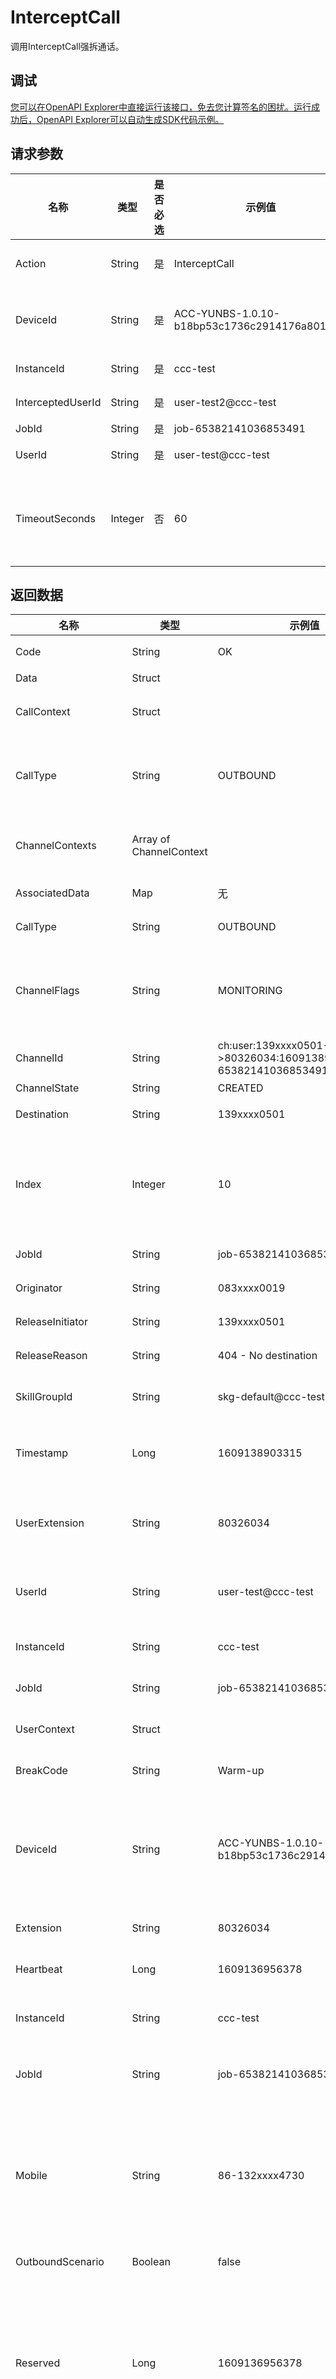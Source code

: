 # InterceptCall

调用InterceptCall强拆通话。

## 调试

[您可以在OpenAPI Explorer中直接运行该接口，免去您计算签名的困扰。运行成功后，OpenAPI Explorer可以自动生成SDK代码示例。](https://api.aliyun.com/#product=CCC&api=InterceptCall&type=RPC&version=2020-07-01)

## 请求参数

|名称|类型|是否必选|示例值|描述|
|--|--|----|---|--|
|Action|String|是|InterceptCall|系统规定参数。取值：InterceptCall。 |
|DeviceId|String|是|ACC-YUNBS-1.0.10-b18bp53c1736c2914176a801ei90|座席端提供的唯一ID，用来表示一个座席工作台。 |
|InstanceId|String|是|ccc-test|呼叫中心实例ID。 |
|InterceptedUserId|String|是|user-test2@ccc-test|被强拆的座席ID。 |
|JobId|String|是|job-65382141036853491|话务ID。 |
|UserId|String|是|user-test@ccc-test|呼叫中心实例的用户ID。 |
|TimeoutSeconds|Integer|否|60|超时时间，呼叫在经过该参数指定的时间仍然未接通的情况下，则主动挂断。 |

## 返回数据

|名称|类型|示例值|描述|
|--|--|---|--|
|Code|String|OK|响应码。 |
|Data|Struct| |数据。 |
|CallContext|Struct| |话务上下文环境。 |
|CallType|String|OUTBOUND|呼叫类型, 最初发起呼叫时的类型。 |
|ChannelContexts|Array of ChannelContext| |各个Channel的信息。 |
|AssociatedData|Map|无|随路数据。 |
|CallType|String|OUTBOUND|呼叫类型。 |
|ChannelFlags|String|MONITORING|通道标志，比如监听，辅助，静音等。 |
|ChannelId|String|ch:user:139xxxx0501-\>80326034:1609138902226:job-65382141036853491|通道ID。 |
|ChannelState|String|CREATED|状态。 |
|Destination|String|139xxxx0501|接收方。 |
|Index|Integer|10|记录这个Channel在通话过程中创建的顺序。 |
|JobId|String|job-65382141036853491|话务ID。 |
|Originator|String|083xxxx0019|发起方。 |
|ReleaseInitiator|String|139xxxx0501|挂断方。 |
|ReleaseReason|String|404 - No destination|挂断原因。 |
|SkillGroupId|String|skg-default@ccc-test|该通话相关技能组。 |
|Timestamp|Long|1609138903315|状态数据上次变更时间戳。 |
|UserExtension|String|80326034|该Channel的座席的分机号。 |
|UserId|String|user-test@ccc-test|该Channel的用户ID。 |
|InstanceId|String|ccc-test|呼叫中心实例ID。 |
|JobId|String|job-65382141036853491|话务ID。 |
|UserContext|Struct| |用户上下文环境。 |
|BreakCode|String|Warm-up|小休状态码。 |
|DeviceId|String|ACC-YUNBS-1.0.10-b18bp53c1736c2914176a801ei90|座席端提供的唯一ID，用来表示一个座席工作台。 |
|Extension|String|80326034|分机号码。 |
|Heartbeat|Long|1609136956378|上次操作时间。 |
|InstanceId|String|ccc-test|呼叫中心实例ID。 |
|JobId|String|job-65382141036853491|在呼叫状态时的通话ID。 |
|Mobile|String|86-132xxxx4730|座席手机号码，场外座席情况下通过此号码联系座席。 |
|OutboundScenario|Boolean|false|是否仅外呼。 |
|Reserved|Long|1609136956378|座席处于预定状态，说明马上有电话给TA. 该参数记录收到预定请求的时间。 |
|SignedSkillGroupIdList|List|\["skg-test1@ccc-test","skg-test2@ccc-test"\]|签入的技能组ID列表。 |
|UserId|String|user-test@ccc-test|呼叫中心用户ID。 |
|UserState|String|BREAK|座席状态。 |
|WorkMode|String|ON\_SITE|工作模式。 |
|HttpStatusCode|Integer|200|HTTP状态码。 |
|Message|String|无|响应信息。 |
|Params|List|无|响应参数。 |
|RequestId|String|EEEE671A-3E24-4A04-81E6-6C4F5B39DF75|请求ID。 |

## 示例

请求示例

```
http(s)://[Endpoint]/?Action=InterceptCall
&DeviceId=ACC-YUNBS-1.0.10-b18bp53c1736c2914176a801ei90
&InstanceId=ccc-test
&InterceptedUserId=user-test2@ccc-test
&JobId=job-65382141036853491
&UserId=user-test@ccc-test
&<公共请求参数>
```

正常返回示例

`XML`格式

```
<RequestId>EEEE671A-3E24-4A04-81E6-6C4F5B39DF75</RequestId>
<Message>无</Message>
<HttpStatusCode>200</HttpStatusCode>
<Params>无</Params>
<Data>
    <UserContext>
        <UserState>BREAK</UserState>
        <InstanceId>ccc-test</InstanceId>
        <DeviceId>ACC-YUNBS-1.0.10-b18bp53c1736c2914176a801ei90</DeviceId>
        <BreakCode>Warm-up</BreakCode>
        <OutboundScenario>false</OutboundScenario>
        <Mobile>86-132xxxx4730</Mobile>
        <SignedSkillGroupIdList>["skg-test1@ccc-test","skg-test2@ccc-test"]</SignedSkillGroupIdList>
        <Extension>80326034</Extension>
        <UserId>user-test@ccc-test</UserId>
        <Heartbeat>1609136956378</Heartbeat>
        <WorkMode>ON_SITE</WorkMode>
        <JobId>job-65382141036853491</JobId>
        <Reserved>1609136956378</Reserved>
    </UserContext>
    <CallContext>
        <InstanceId>ccc-test</InstanceId>
        <CallType>OUTBOUND</CallType>
        <JobId>job-65382141036853491</JobId>
        <ChannelContexts>
            <Destination>139xxxx0501</Destination>
            <ChannelState>CREATED</ChannelState>
            <ReleaseInitiator>139xxxx0501</ReleaseInitiator>
            <CallType>OUTBOUND</CallType>
            <Index>10</Index>
            <SkillGroupId>skg-default@ccc-test</SkillGroupId>
            <AssociatedData>无</AssociatedData>
            <ChannelId>ch:user:139xxxx0501-&gt;80326034:1609138902226:job-65382141036853491</ChannelId>
            <Timestamp>1609138903315</Timestamp>
            <ReleaseReason>404 - No destination</ReleaseReason>
            <Originator>083xxxx0019</Originator>
            <ChannelFlags>MONITORING</ChannelFlags>
            <UserId>user-test@ccc-test</UserId>
            <UserExtension>80326034</UserExtension>
            <JobId>job-65382141036853491</JobId>
        </ChannelContexts>
    </CallContext>
</Data>
<Code>OK</Code>
```

`JSON`格式

```
{
	"RequestId": "EEEE671A-3E24-4A04-81E6-6C4F5B39DF75",
	"Message": "无",
	"HttpStatusCode": "200",
	"Params": "无",
	"Data": {
		"UserContext": {
			"UserState": "BREAK",
			"InstanceId": "ccc-test",
			"DeviceId": "ACC-YUNBS-1.0.10-b18bp53c1736c2914176a801ei90",
			"BreakCode": "Warm-up",
			"OutboundScenario": "false",
			"Mobile": "86-132xxxx4730",
			"SignedSkillGroupIdList": "[\"skg-test1@ccc-test\",\"skg-test2@ccc-test\"]",
			"Extension": "80326034",
			"UserId": "user-test@ccc-test",
			"Heartbeat": "1609136956378",
			"WorkMode": "ON_SITE",
			"JobId": "job-65382141036853491",
			"Reserved": "1609136956378"
		},
		"CallContext": {
			"InstanceId": "ccc-test",
			"CallType": "OUTBOUND",
			"JobId": "job-65382141036853491",
			"ChannelContexts": [{
				"Destination": "139xxxx0501",
				"ChannelState": "CREATED",
				"ReleaseInitiator": "139xxxx0501",
				"CallType": "OUTBOUND",
				"Index": "10",
				"SkillGroupId": "skg-default@ccc-test",
				"AssociatedData": "无",
				"ChannelId": "ch:user:139xxxx0501->80326034:1609138902226:job-65382141036853491",
				"Timestamp": "1609138903315",
				"ReleaseReason": "404 - No destination",
				"Originator": "083xxxx0019",
				"ChannelFlags": "MONITORING",
				"UserId": "user-test@ccc-test",
				"UserExtension": "80326034",
				"JobId": "job-65382141036853491"
			}]
		}
	},
	"Code": "OK"
}
```

## 错误码

|HttpCode|错误码|错误信息|描述|
|--------|---|----|--|
|404|NotExists.InstanceId|The specified instance %s does not exist.|指定的呼叫中心实例不存在。|
|404|NotExists.JobId|The call %s does not exist.|指定的通话信息不存在。|
|404|NotExists.UserId|The user %s does not exist in instance %s.|呼叫中心实例中不存在指定的用户。|

访问[错误中心](https://error-center.aliyun.com/status/product/CCC)查看更多错误码。

